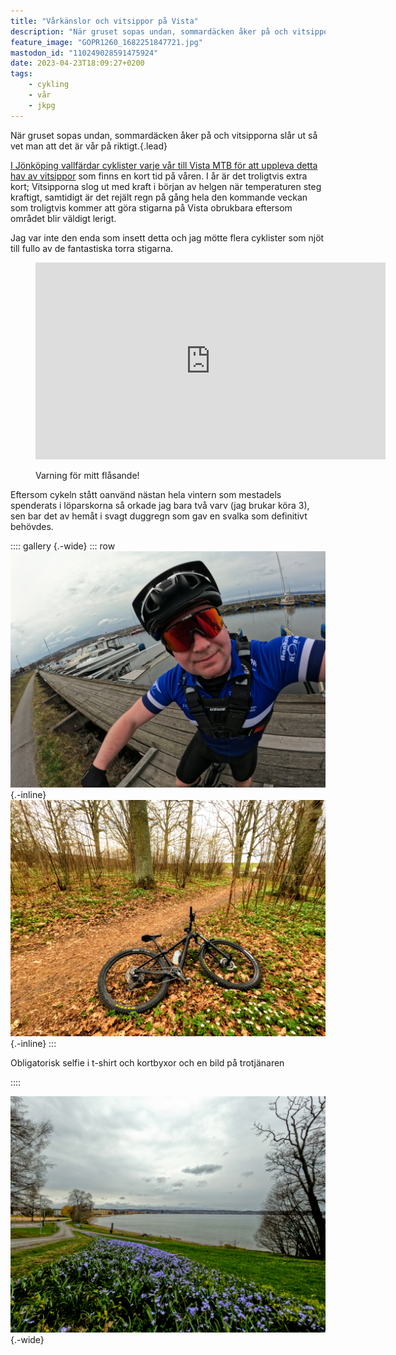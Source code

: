 ```yaml
---
title: "Vårkänslor och vitsippor på Vista"
description: "När gruset sopas undan, sommardäcken åker på och vitsipporna slår ut så vet man att det är vår på riktigt."
feature_image: "GOPR1260_1682251847721.jpg"
mastodon_id: "110249028591475924"
date: 2023-04-23T18:09:27+0200
tags:
    - cykling
    - vår
    - jkpg
---
```


När gruset sopas undan, sommardäcken åker på och vitsipporna slår ut så vet man att det är vår på riktigt.{.lead}

[I Jönköping vallfärdar cyklister varje vår till Vista MTB för att uppleva detta hav av vitsippor][Elna Dahlstrand - Genom ett hav av vitsippor] som finns en kort tid på våren. I år är det troligtvis extra kort; Vitsipporna slog ut med kraft i början av helgen när temperaturen steg kraftigt, samtidigt är det rejält regn på gång hela den kommande veckan som troligtvis kommer att göra stigarna på Vista obrukbara eftersom området blir väldigt lerigt.

Jag var inte den enda som insett detta och jag mötte flera cyklister som njöt till fullo av de fantastiska torra stigarna.

<figure class="embed -wide">
<iframe title="Vitsippor på Vista" src="https://video.gustavlindqvist.se/videos/embed/43d2ef61-8716-47de-82f1-919581bb94b2?start=2m56s&amp;stop=5m30s&amp;muted=0&amp;warningTitle=0&amp;peertubeLink=0" allowfullscreen="" sandbox="allow-same-origin allow-scripts allow-popups" width="560" height="315" frameborder="0" alt="Video filmad med en kamera monterad på bröstet på en cykel som åker nedför en slingrig stig i ett hav av vitsippor."></iframe>
    <figcaption><p>Varning för mitt flåsande!</p></figcaption>
</figure>

Eftersom cykeln stått oanvänd nästan hela vintern som mestadels spenderats i löparskorna så orkade jag bara två varv (jag brukar köra 3), sen bar det av hemåt i svagt duggregn som gav en svalka som definitivt behövdes.

:::: gallery {.-wide}
::: row
![Selfie på Gustav på en cykel i MTB-kläder vid en hamn](GOPR1266_1682251847721.jpg){.-inline}
![En cykel som ligger på sidan av en stig intill en massa vitsippor](GOPR1262_1682251847721.jpg){.-inline}
:::

<figcaption><p>Obligatorisk selfie i t-shirt och kortbyxor och en bild på trotjänaren</p></figcaption>
::::

![Vätterstranden i Jönköping sett från marken med en stor blomplantering](GOPR1267_1682251847721.jpg "Vätterstranden på vägen hem"){.-wide}

[Elna Dahlstrand - Genom ett hav av vitsippor]: https://elnadahlstrand.se/2017/05/09/genom-ett-hav-av-vitsippor/
